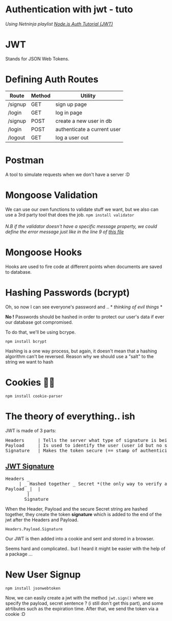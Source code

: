 # Authentication with jwt - tuto
###### Using Netninja playlist [Node.js Auth Tutorial (JWT)](https://www.youtube.com/playlist?list=PL4cUxeGkcC9iqqESP8335DA5cRFp8loyp)

# JWT 
Stands for JSON Web Tokens.

# Defining Auth Routes
Route | Method | Utility
------|-------|---------
/signup | GET | sign up page
/login | GET | log in page
/signup | POST | create a new user in db
/login | POST | authenticate a current user
/logout | GET | log a user out

# Postman
A tool to simulate requests when we don't have a server :D

# Mongoose Validation

We can use our own functions to validate stuff we want, but we also can use a 3rd party tool that does the job. 
`npm install validator`

###### N.B if the validator doesn't have a specific message property, we could define the error message just like in the line 9 of [this file](https://github.com/locust49/nodejs-tuto/blob/jwt/controllers/authController.js)

# Mongoose Hooks

Hooks are used to fire code at different points when documents are saved to database.

# Hashing Passwords (bcrypt)

Oh, so now I can see everyone's password and .. * *thinking of evil things* *

**No !**
Passwords should be hashed in order to protect our user's data if ever our database got compromised. 

To do that, we'll be using bcrype.

`npm install bcrypt`

Hashing is a one way process, but again, it doesn't mean that a hashing algorithm can't be reversed. Reason why we should use a "salt" to the string we want to hash

# Cookies 🍪🍪

`npm install cookie-parser`

# The theory of everything.. ish 

JWT is made of 3 parts:
<pre>
Headers		| Tells the server what type of signature is being used (meta data about the token)
Payload		| Is used to identify the user (user id but no sensitive data)
Signature	| Makes the token secure (== stamp of authenticity)
</pre>
## [JWT Signature](https://www.youtube.com/watch?v=LZq0G8WUaII)

<pre>
Headers _
	 | _ Hashed together _ Secret *(the only way to verify a token + stored in the server)*
Payload _|	|
		|
 	   Signature
</pre>

When the Header, Payload and the secure Secret string are hashed together, they create the token **signature** which is added to the end of the jwt after the Headers and Payload.

`Headers.Payload.Signature`

Our JWT is then added into a cookie and sent and stored in a browser.

Seems hard and complicated.. but I heard it might be easier with the help of a package ...

# New User Signup

`npm install jsonwebtoken`

Now, we can easily create a jwt with the method `jwt.sign()` where we specify the payload, secret sentence ? (i still don't get this part), and some atrtibutes such as the expiration time. After that, we send the token via a cookie :D
